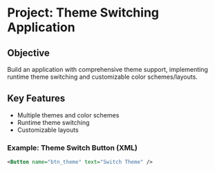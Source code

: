 # Project: Theme Switching Application

## Objective
Build an application with comprehensive theme support, implementing runtime theme switching and customizable color schemes/layouts.

## Key Features
- Multiple themes and color schemes
- Runtime theme switching
- Customizable layouts

### Example: Theme Switch Button (XML)
```xml
<Button name="btn_theme" text="Switch Theme" />
```
